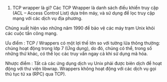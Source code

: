 1. TCP wrapper là gì?
Các TCP Wrapper là danh sách điều khiển truy cập (ACL – Access Control List) dựa trên máy, và sử dụng để lọc truy cập mạng với các dịch vụ địa phương.

Chúng xuất hiện vào những năm 1990 để bảo vệ các máy trạm Unix khỏi các cuộc tấn công mạng.

Ưu điểm : TCP / Wrappers có một lợi thế lớn so với tường lửa thông thường: chúng hoạt động trong lớp 7 (Ứng dụng), do đó, chúng có thể, trong số những thứ khác, có thể lọc các truy vấn ngay cả khi sử dụng mã hóa.

Nhược điểm : Tất cả các ứng dụng dịch vụ Unix phải được biên dịch để hoạt động với thư viện libwrap. Wrappers không hoạt động với các dịch vụ gọi thủ tục từ xa (RPC) qua TCP).